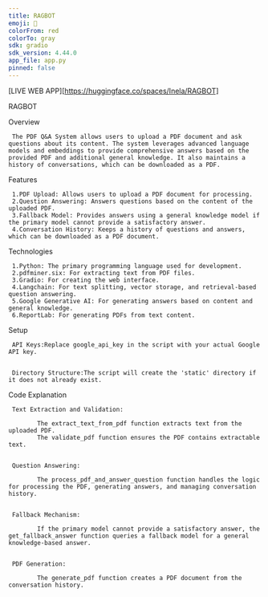 ```yaml
---
title: RAGBOT
emoji: 🐨
colorFrom: red
colorTo: gray
sdk: gradio
sdk_version: 4.44.0
app_file: app.py
pinned: false
---
```

[LIVE WEB APP][https://huggingface.co/spaces/Inela/RAGBOT]

RAGBOT 

Overview


     The PDF Q&A System allows users to upload a PDF document and ask questions about its content. The system leverages advanced language models and embeddings to provide comprehensive answers based on the provided PDF and additional general knowledge. It also maintains a history of conversations, which can be downloaded as a PDF.

Features


     1.PDF Upload: Allows users to upload a PDF document for processing.
     2.Question Answering: Answers questions based on the content of the uploaded PDF.
     3.Fallback Model: Provides answers using a general knowledge model if the primary model cannot provide a satisfactory answer.
     4.Conversation History: Keeps a history of questions and answers, which can be downloaded as a PDF document.

Technologies
     
     
     1.Python: The primary programming language used for development.
     2.pdfminer.six: For extracting text from PDF files.
     3.Gradio: For creating the web interface.
     4.Langchain: For text splitting, vector storage, and retrieval-based question answering.
     5.Google Generative AI: For generating answers based on content and general knowledge.
     6.ReportLab: For generating PDFs from text content.

Setup


     API Keys:Replace google_api_key in the script with your actual Google API key.
     
     
     Directory Structure:The script will create the 'static' directory if it does not already exist.

Code Explanation


     Text Extraction and Validation:
            
            The extract_text_from_pdf function extracts text from the uploaded PDF.
            The validate_pdf function ensures the PDF contains extractable text.


     Question Answering:
            
            The process_pdf_and_answer_question function handles the logic for processing the PDF, generating answers, and managing conversation history.


     Fallback Mechanism:

            If the primary model cannot provide a satisfactory answer, the get_fallback_answer function queries a fallback model for a general knowledge-based answer.


     PDF Generation:

            The generate_pdf function creates a PDF document from the conversation history.

     
